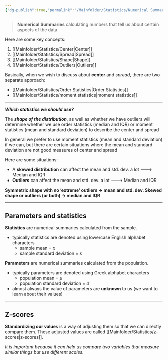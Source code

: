 ```yaml
---
{"dg-publish":true,"permalink":"/Mainfolder/Statistics/Numerical Summaries/"}
---
```


>**Numerical Summaries** calculating numbers that tell us about certain aspects of the data

Here are some key concepts:
1. [[Mainfolder/Statistics/Center\|Center]]
2. [[Mainfolder/Statistics/Spread\|Spread]]
3. [[Mainfolder/Statistics/Shape\|Shape]]
4. [[Mainfolder/Statistics/Outliers\|Outliers]]

Basically, when we wish to discuss about **center** and *spread*, there are two separate approach:

- [[Mainfolder/Statistics/Order Statistics\|Order Statistics]]
- [[Mainfolder/Statistics/moment statistics\|moment statistics]]

---
***Which statistics we should use?*** 

The ***shape of the distribution***, as well as whether we have outliers will determine whether we use order statistics (median and IQR) or moment statistics (mean and standard deviation) to describe the center and spread

In general we prefer to use moment statistics (mean and standard deviation) if we can, but there are certain situations where the mean and standard deviation are not good measures of center and spread

Here are some situations:
- A **skewed distribution** can affect the mean and std. dev. a lot ---> Median and IQR
- **Outliers** can affect the mean and std. dev. a lot ---> Median and IQR

**Symmetric shape with no ’extreme’ outliers → mean and std. dev.
Skewed shape or outliers (or both) → median and IQR**


---
## Parameters and statistics
**Statistics** are numerical summaries calculated from the sample. 
- typically statistics are denoted using lowercase English alphabet characters 
	-  sample mean = $x$ 
	-  sample standard deviation = $s$

**Parameters** are numerical summaries calculated from the population. 
- typically parameters are denoted using Greek alphabet characters 
	-  population mean = $\mu$ 
	-  population standard deviation = $\sigma$ 
- almost always the value of parameters are **unknown** to us (we want to learn about their values)

---
## Z-scores

**Standardizing our value**s is a way of adjusting them so that we can directly compare them. These adjusted values are called [[Mainfolder/Statistics/z-scores\|z-scores]].

*It is important because it can help us compare two variables that measure similar things but use different scales.*

